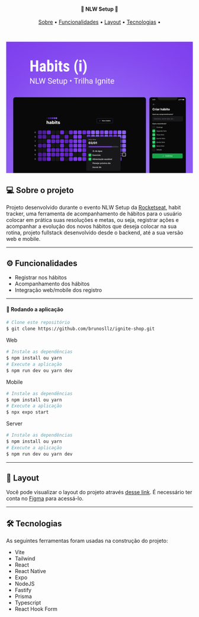 
<h4 align="center">
 🚀 NLW Setup 🚀
</h4>

<p align="center">
  <a href="#--sobre-o-projeto">Sobre</a> •
  <a href="#-%EF%B8%8F-funcionalidades">Funcionalidades</a> •
  <a href="#--layout">Layout</a> •
  <a href="#--tecnologias">Tecnologias</a> •
</p>

<br/>

![](https://github.com/brunosllz/NLW-Setup/blob/main/assets/github-cover.png)

## [](https://github.com/brunosllz/NLW-Setup#--sobre-o-projeto) 💻 Sobre o projeto

Projeto desenvolvido durante o evento NLW Setup da [Rocketseat](https://www.rocketseat.com.br/), habit tracker, uma ferramenta de acompanhamento de hábitos para o usuário colocar em prática suas resoluções e metas, ou seja, registrar ações e acompanhar a evolução dos novos hábitos que deseja colocar na sua rotina, projeto fullstack desenvolvido desde o backend, até a sua versão web e mobile.

---

## [](https://github.com/brunosllz/NLW-Setup#-%EF%B8%8F-funcionalidades) ⚙️ Funcionalidades

- Registrar nos hábitos
- Acompanhamento dos hábitos
- Integração web/mobile dos registro

---

#### 🧭 Rodando a aplicação
```bash
# Clone este repositório
$ git clone https://github.com/brunosllz/ignite-shop.git

```

Web
```bash
# Instale as dependências
$ npm install ou yarn
# Execute a aplicação
$ npm run dev ou yarn dev
```

Mobile
```bash
# Instale as dependências
$ npm install ou yarn
# Execute a aplicação
$ npx expo start
```

Server
```bash
# Instale as dependências
$ npm install ou yarn
# Execute a aplicação
$ npm run dev ou yarn dev
```


---

## [](https://github.com/brunosllz/NLW-Setup#--layout) 🔖 Layout

Você pode visualizar o layout do projeto através [desse link](https://www.figma.com/community/file/1195326661124171197). É necessário ter conta no [Figma](http://figma.com/) para acessá-lo.

---

## [](https://github.com/brunosllz//ignite-shop#--tecnologias) 🛠 Tecnologias

As seguintes ferramentas foram usadas na construção do projeto:

- Vite
- Tailwind
- React
- React Native
- Expo
- NodeJS
- Fastify
- Prisma
- Typescript
- React Hook Form


